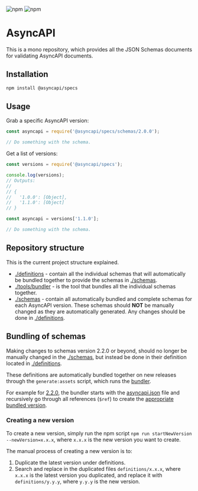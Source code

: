 ![npm](https://img.shields.io/npm/v/@asyncapi/specs?style=for-the-badge) ![npm](https://img.shields.io/npm/dt/@asyncapi/specs?style=for-the-badge)

# AsyncAPI

This is a mono repository, which provides all the JSON Schemas documents for validating AsyncAPI documents.

## Installation

```bash
npm install @asyncapi/specs
```

## Usage

Grab a specific AsyncAPI version:

```js
const asyncapi = require('@asyncapi/specs/schemas/2.0.0');

// Do something with the schema.
```

Get a list of versions:

```js
const versions = require('@asyncapi/specs');

console.log(versions);
// Outputs:
//
// {
//   '1.0.0': [Object],
//   '1.1.0': [Object]
// }

const asyncapi = versions['1.1.0'];

// Do something with the schema.
```

## Repository structure
This is the current project structure explained.
- [./definitions](./definitions) - contain all the individual schemas that will automatically be bundled together to provide the schemas in [./schemas](./schemas).
- [./tools/bundler](./tools/bundler) - is the tool that bundles all the individual schemas together.
- [./schemas](./schemas) - contain all automatically bundled and complete schemas for each AsyncAPI version. These schemas should **NOT** be manually changed as they are automatically generated. Any changes should be done in [./definitions](./definitions).

## Bundling of schemas
Making changes to schemas version 2.2.0 or beyond, should no longer be manually changed in the [./schemas](./schemas), but instead be done in their definition located in [./definitions](./definitions).

These definitions are automatically bundled together on new releases through the `generate:assets` script, which runs the [bundler](./tools/bundler). 

For example for [2.2.0](./definitions/2.2.0), the bundler starts with the [asyncapi.json](definitions/2.2.0/asyncapi.json) file and recursively go through all references (`$ref`) to create the [appropriate bundled version](./schemas/2.2.0.json).


### Creating a new version
To create a new version, simply run the npm script `npm run startNewVersion --newVersion=x.x.x`, where `x.x.x` is the new version you want to create.

The manual process of creating a new version is to:
1. Duplicate the latest version under definitions.
2. Search and replace in the duplicated files `definitions/x.x.x`, where `x.x.x` is the latest version you duplicated, and replace it with `definitions/y.y.y`, where `y.y.y` is the new version.